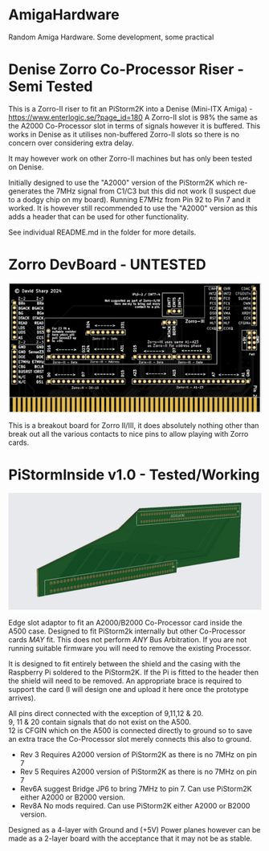 # AmigaHardware
Random Amiga Hardware. Some development, some practical

# Denise Zorro Co-Processor Riser - Semi Tested

This is a Zorro-II riser to fit an PiStorm2K into a Denise (Mini-ITX Amiga) - https://www.enterlogic.se/?page_id=180 
A Zorro-II slot is 98% the same as the A2000 Co-Processor slot in terms of signals however it is buffered. 
This works in Denise as it utilises non-buffered Zorro-II slots so there is no concern over considering extra delay. 

It may however work on other Zorro-II machines but has only been tested on Denise.

Initially designed to use the "A2000" version of the PiStorm2K which re-generates the 7MHz signal from C1/C3 but this did not work (I suspect due to a dodgy chip on my board). 
Running E7MHz from Pin 92 to Pin 7 and it worked. 
It is however still recommended to use the "A2000" version as this adds a header that can be used for other functionality.

See individual README.md in the folder for more details.

# Zorro DevBoard - UNTESTED

<img src="https://github.com/Fastdruid/AmigaHardware/blob/main/Zorro_DevBoard/Zorro_DevBoard.png?raw=true">

This is a breakout board for Zorro II/III, it does absolutely nothing other than break out all the various contacts to nice pins to allow playing with Zorro cards. 

# PiStormInside v1.0 - Tested/Working

<img src="https://github.com/Fastdruid/AmigaHardware/blob/main/PiStormInside/PiStormInside.jpg?raw=true">

Edge slot adaptor to fit an A2000/B2000 Co-Processor card inside the A500 case. Designed to fit PiStorm2k internally but other Co-Processor cards *MAY* fit. 
This does not perform *ANY* Bus Arbitration. If you are not running suitable firmware you will need to remove the existing Processor. 

It is designed to fit entirely between the shield and the casing with the Raspberry Pi soldered to the PiStorm2K. If the Pi is fitted to the header then the shield will need to be removed. 
An appropriate brace is required to support the card (I will design one and upload it here once the prototype arrives).

All pins direct connected with the exception of 9,11,12 & 20.   
9, 11 & 20 contain signals that do not exist on the A500.   
12 is CFGIN which on the A500 is connected directly to ground so to save an extra trace the Co-Processor slot merely connects this also to ground.  

* Rev 3 Requires A2000 version of PiStorm2K as there is no 7MHz on pin 7
* Rev 5 Requires A2000 version of PiStorm2K as there is no 7MHz on pin 7
* Rev6A suggest Bridge JP6 to bring 7MHz to pin 7. Can use PiStorm2K either A2000 or B2000 version.
* Rev8A No mods required. Can use PiStorm2K either A2000 or B2000 version.

Designed as a 4-layer with Ground and (+5V) Power planes however can be made as a 2-layer board with the acceptance that it may not be as stable. 

